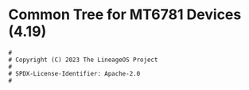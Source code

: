# Common Tree for MT6781 Devices (4.19)
```
#
# Copyright (C) 2023 The LineageOS Project
#
# SPDX-License-Identifier: Apache-2.0
#
```
